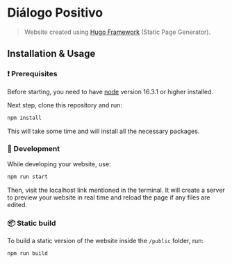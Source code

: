 # Diálogo Positivo

> Website created using [Hugo Framework](https://gohugo.io/) (Static Page Generator).

<!-- ![Diálogo Positivo](https://i.ibb.co/x7yR7kW/hugo-thumb.png) -->

## Installation & Usage

### ❗️ Prerequisites

Before starting, you need to have [node](https://nodejs.org/en/download/) version 16.3.1 or higher installed.

Next step, clone this repository and run:

```bash
npm install
```

This will take some time and will install all the necessary packages.

### 👷 Development

While developing your website, use:

```bash
npm run start
```

Then, visit the localhost link mentioned in the terminal. It will create a server to preview your website in real time and reload the page if any files are edited.

### 📦 Static build

To build a static version of the website inside the `/public` folder, run:

```bash
npm run build
```
